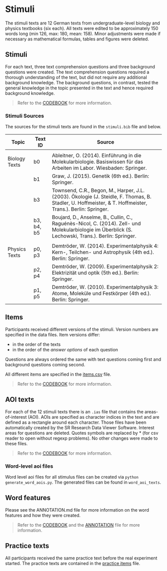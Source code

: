 # Stimuli
The stimuli texts are 12 German texts from undergraduate-level biology and physics textbooks (six each). All texts were edited to be approximately 150 words long (min 126, max: 180, mean: 158). Minor adjustments were made if necessary as mathematical formulas, tables and figures were deleted.

## Stimuli
For each text, three text comprehension questions and three background questions were created. The text comprehension questions required a thorough understanding of the text, but did not require any additional background knowledge. The background questions, in contrast, tested the general knowledge in the topic presented in the text and hence required background knowledge.

> Refer to the [CODEBOOK](../CODEBOOK.md) for more information.

### Stimuli Sources

The sources for the stimuli texts are found in the `stimuli.bib` file and below.

| Topic         | Text ID    | Source                                                                                                                                                    |
|---------------|------------|-----------------------------------------------------------------------------------------------------------------------------------------------------------|
|               |            |                                                                                                                                                           |
| Biology Texts | b0         | Ableitner, O. (2014). Einführung in die Molekularbiologie. Basiswissen für das Arbeiten im Labor. Wiesbaden: Springer.                                    |
|               | b1         | Graw, J. (2015). Genetik (6th ed.). Berlin: Springer.                                                                                                     |
|               | b3         | Townsend, C.R., Begon, M., Harper, J.L. (2003). Ökologie (J. Steidle, F. Thomas, B. Stadler, U. Hoffmeister, & T. Hoffmeister, Trans.). Berlin: Springer. |
|               | b3, b4, b5 | Boujard, D., Anselme, B., Cullin, C., Raguénès-Nicol, C. (2014). Zell- und Molekularbiologie im Überblick (S. Lechowski, Trans.). Berlin: Springer.       |
|               |            |                                                                                                                                                           |
| Physics Texts | p0, p3     | Demtröder, W. (2014). Experimentalphysik 4: Kern-, Teilchen- und Astrophysik (4th ed.). Berlin: Springer.                                                 |
|               | p2, p4     | Demtröder, W. (2009). Experimentalphysik 2: Elektrizität und optik (5th ed.). Berlin: Springer.                                                           |
|               | p1, p5     | Demtröder, W. (2010). Experimentalphysik 3: Atome, Moleküle und Festkörper (4th ed.). Berlin: Springer.                                                   |




## Items
Participants received different versions of the stimuli. Version numbers are specified in the data files. Item versions
differ:
* in the order of the texts
* in the order of the _answer options_ of each question

Questions are always ordered the same with text questions coming first and background questions coming second.

All different items are specified in the [items.csv](./stimuli/items.tsv) file.

> Refer to the [CODEBOOK](../CODEBOOK.md) for more information.

## AOI texts
For each of the 12 stimuli texts there is an `.ias` file that contains the areas-of-interest (AOI). AOIs are specified as character indices in the text and are defined as a rectangle around each character. Those files have been automatically created by the SR Research Data Viewer Software.
Interest areas for questions are deleted. 
Quotes symbols are replaced by * (for csv reader to open without regexp problems).
No other changes were made to these files.

> Refer to the [CODEBOOK](../CODEBOOK.md) for more information.

### Word-level aoi files
Word level aoi files for all stimulus files can be created via `python generate_word_aois.py`. The generated files can be found in `word_aoi_texts`.

## Word features
Please see the ANNOTATION.md file for more information on the word features and how they were created.

> Refer to the [CODEBOOK](../CODEBOOK.md) and the [ANNOTATION](ANNOTATION.md) file for more information.

## Practice texts
All participants received the same practice text before the real experiment started. 
The practice texts are contained in the [practice items](./practice_items.txt) file.






	
